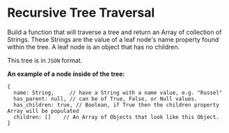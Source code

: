 # Recursive Tree Traversal
Build a function that will traverse a tree and return an Array of collection of Strings. These Strings are the value of a leaf node's name property found within the tree. A leaf node is an object that has no children.

This tree is in `JSON` format.

**An example of a node inside of the tree:**

````
{
  name: String,     // have a String with a name value, e.g. "Russel"
  has_parent: null, // can be of True, False, or Null values.
  has_children: true, // Boolean, if True then the children property Array will be populated
  children: []    // An Array of Objects that look like this Object.
}
    
````


